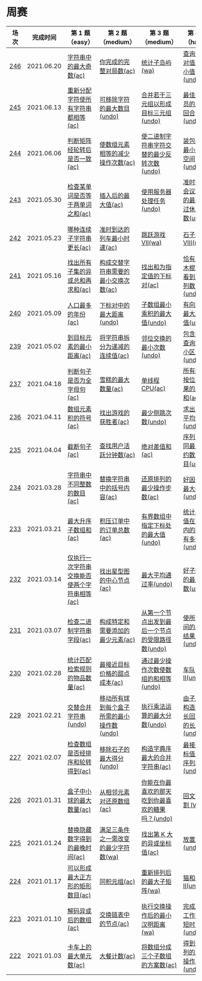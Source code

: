 # 周赛

**场次**|**完成时间**|**第 1 题（easy）**|**第 2 题（medium）**|**第 3 题（medium）**|**第 4 题（hard）**
--------|------------|-----------|-----------|-----------|-----------
[246](./第%20246%20场周赛)|2021.06.20|[字符串中的最大奇数(ac)](./第%20246%20场周赛/5788.%20字符串中的最大奇数)|[你完成的完整对局数(ac)](./第%20246%20场周赛/5789.%20你完成的完整对局数)|[统计子岛屿(wa)](./第%20246%20场周赛/5790.%20统计子岛屿)|[查询差绝对值的最小值(undo)](./第%20246%20场周赛/5791.%20查询差绝对值的最小值)
[245](./第%20245%20场周赛)|2021.06.13|[重新分配字符使所有字符串都相等(ac)](./第%20245%20场周赛/5784.%20重新分配字符使所有字符串都相等)|[可移除字符的最大数目(undo)](./第%20245%20场周赛/5785.%20可移除字符的最大数目)|[合并若干三元组以形成目标三元组(undo)](./第%20245%20场周赛/5786.%20合并若干三元组以形成目标三元组)|[最佳运动员的比拼回合(undo)](./第%20245%20场周赛/5787.%20最佳运动员的比拼回合)
[244](./第%20244%20场周赛)|2021.06.06|[判断矩阵经轮转后是否一致(ac)](./第%20244%20场周赛/5776.%20判断矩阵经轮转后是否一致)|[使数组元素相等的减少操作次数(ac)](./第%20244%20场周赛/5777.%20使数组元素相等的减少操作次数)|[使二进制字符串字符交替的最少反转次数(undo)](./第%20244%20场周赛/5778.%20使二进制字符串字符交替的最少反转次数)|[装包裹的最小浪费空间(undo)](./第%20244%20场周赛/5779.%20装包裹的最小浪费空间)
[243](./第%20243%20场周赛)|2021.05.30|[检查某单词是否等于两单词之和(ac)](./第%20243%20场周赛/5772.%20检查某单词是否等于两单词之和)|[插入后的最大值(ac)](./第%20243%20场周赛/5773.%20插入后的最大值)|[使用服务器处理任务(undo)](./第%20243%20场周赛/5774.%20使用服务器处理任务)|[准时抵达会议现场的最小跳过休息次数(undo)](./第%20243%20场周赛/5775.%20准时抵达会议现场的最小跳过休息次数)
[242](./第%20242%20场周赛)|2021.05.23|[哪种连续子字符串更长(ac)](./第%20242%20场周赛/5763.%20哪种连续子字符串更长)|[准时到达的列车最小时速(ac)](./第%20242%20场周赛/5764.%20准时到达的列车最小时速)|[跳跃游戏 VII(wa)](./第%20242%20场周赛/5765.%20跳跃游戏%20VII)|[石子游戏 VIII(undo)](./第%20242%20场周赛/5766.%20石子游戏%20VIII)
[241](./第%20241%20场周赛)|2021.05.16|[找出所有子集的异或总和再求和(ac)](./第%20241%20场周赛/5759.%20找出所有子集的异或总和再求和)|[构成交替字符串需要的最小交换次数(ac)](./第%20241%20场周赛/5760.%20构成交替字符串需要的最小交换次数)|[找出和为指定值的下标对(ac)](./第%20241%20场周赛/5761.%20找出和为指定值的下标对)|[恰有 K 根木棍可以看到的排列数目(undo)](./第%20241%20场周赛/5762.%20恰有%20K%20根木棍可以看到的排列数目)
[240](./第%20240%20场周赛)|2021.05.09|[人口最多的年份(ac)](./第%20240%20场周赛/5750.%20人口最多的年份)|[下标对中的最大距离(undo)](./第%20240%20场周赛/5751.%20下标对中的最大距离)|[子数组最小乘积的最大值(undo)](./第%20240%20场周赛/5752.%20子数组最小乘积的最大值)|[有向图中最大颜色值(undo)](./第%20240%20场周赛/5753.%20有向图中最大颜色值)
[239](./第%20239%20场周赛)|2021.05.02|[到目标元素的最小距离(ac)](./第%20239%20场周赛/5746.%20到目标元素的最小距离)|[将字符串拆分为递减的连续值(ac)](./第%20239%20场周赛/5747.%20将字符串拆分为递减的连续值)|[邻位交换的最小次数(undo)](./第%20239%20场周赛/5748.%20邻位交换的最小次数)|[包含每个查询的最小区间(undo)](./第%20239%20场周赛/5749.%20包含每个查询的最小区间)
[237](./第%20237%20场周赛)|2021.04.18|[判断句子是否为全字母句(ac)](./第%20237%20场周赛/5734.%20判断句子是否为全字母句)|[雪糕的最大数量(ac)](./第%20237%20场周赛/5735.%20雪糕的最大数量)|[单线程 CPU(ac)](./第%20237%20场周赛/5736.%20单线程%20CPU)|[所有数对按位与结果的异或和(ac)](./第%20237%20场周赛/5737.%20所有数对按位与结果的异或和)
[236](./第%20236%20场周赛)|2021.04.11|[数组元素积的符号(ac)](./第%20236%20场周赛/5726.%20数组元素积的符号)|[找出游戏的获胜者(ac)](./第%20236%20场周赛/5727.%20找出游戏的获胜者)|[最少侧跳次数(undo)](./第%20236%20场周赛/5728.%20最少侧跳次数)|[求出 MK 平均值(undo)](./第%20236%20场周赛/5729.%20求出%20MK%20平均值)
[235](./第%20235%20场周赛)|2021.04.04|[截断句子(ac)](./第%20235%20场周赛/5722.%20截断句子)|[查找用户活跃分钟数(ac)](./第%20235%20场周赛/5723.%20查找用户活跃分钟数)|[绝对差值和(ac)](./第%20235%20场周赛/5724.%20绝对差值和)|[序列中不同最大公约数的数目(undo)](./第%20235%20场周赛/5725.%20序列中不同最大公约数的数目)
[234](./第%20234%20场周赛)|2021.03.28|[字符串中不同整数的数目(ac)](./第%20234%20场周赛/5713.%20字符串中不同整数的数目)|[替换字符串中的括号内容(ac)](./第%20234%20场周赛/5714.%20替换字符串中的括号内容)|[还原排列的最少操作步数(ac)](./第%20234%20场周赛/5715.%20还原排列的最少操作步数)|[好因子的最大数目(undo)](./第%20234%20场周赛/5716.%20好因子的最大数目)
[233](./第%20233%20场周赛)|2021.03.21|[最大升序子数组和(ac)](./第%20233%20场周赛/5709.%20最大升序子数组和)|[积压订单中的订单总数(ac)](./第%20233%20场周赛/5710.%20积压订单中的订单总数)|[有界数组中指定下标处的最大值(undo)](./第%20233%20场周赛/5711.%20有界数组中指定下标处的最大值)|[统计异或值在范围内的数对有多少(undo)](./第%20233%20场周赛/5712.%20统计异或值在范围内的数对有多少)
[232](./第%20232%20场周赛)|2021.03.14|[仅执行一次字符串交换能否使两个字符串相等(ac)](./第%20232%20场周赛/5701.%20仅执行一次字符串交换能否使两个字符串相等)|[找出星型图的中心节点(ac)](./第%20232%20场周赛/5702.%20找出星型图的中心节点)|[最大平均通过率(undo)](./第%20232%20场周赛/5703.%20最大平均通过率)|[好子数组的最大分数(undo)](./第%20232%20场周赛/5704.%20好子数组的最大分数)
[231](./第%20231%20场周赛)|2021.03.07|[检查二进制字符串字段(ac)](./第%20231%20场周赛/5697.%20检查二进制字符串字段)|[构成特定和需要添加的最少元素(ac)](./第%20231%20场周赛/5698.%20构成特定和需要添加的最少元素)|[从第一个节点出发到最后一个节点的受限路径数(undo)](./第%20231%20场周赛/5699.%20从第一个节点出发到最后一个节点的受限路径数)|[使所有区间的异或结果为零(undo)](./第%20231%20场周赛/5700.%20使所有区间的异或结果为零)
[230](./第%20230%20场周赛)|2021.02.28|[统计匹配检索规则的物品数量(ac)](./第%20230%20场周赛/5689.%20统计匹配检索规则的物品数量)|[最接近目标价格的甜点成本(ac)](./第%20230%20场周赛/5690.%20最接近目标价格的甜点成本)|[通过最少操作次数使数组的和相等(undo)](./第%20230%20场周赛/5691.%20通过最少操作次数使数组的和相等)|[车队 II(undo)](./第%20230%20场周赛/5692.%20车队%20II)
[229](./第%20229%20场周赛)|2021.02.21|[交替合并字符串(undo)](./第%20229%20场周赛/5685.%20交替合并字符串)|[移动所有球到每个盒子所需的最小操作数(undo)](./第%20229%20场周赛/5686.%20移动所有球到每个盒子所需的最小操作数)|[执行乘法运算的最大分数(undo)](./第%20229%20场周赛/5687.%20执行乘法运算的最大分数)|[由子序列构造的最长回文串的长度(undo)](./第%20229%20场周赛/5688.%20由子序列构造的最长回文串的长度)
[227](./第%20227%20场周赛)|2021.02.07|[检查数组是否经排序和轮转得到(ac)](./第%20227%20场周赛/5672.%20检查数组是否经排序和轮转得到)|[移除石子的最大得分(undo)](./第%20227%20场周赛/5673.%20移除石子的最大得分)|[构造字典序最大的合并字符串(ac)](./第%20227%20场周赛/5674.%20构造字典序最大的合并字符串)|[最接近目标值的子序列和(undo)](./第%20227%20场周赛/5675.%20最接近目标值的子序列和)
[226](./第%20226%20场周赛)|2021.01.31|[盒子中小球的最大数量(ac)](./第%20226%20场周赛/5665.%20盒子中小球的最大数量)|[从相邻元素对还原数组(ac)](./第%20226%20场周赛/5666.%20从相邻元素对还原数组)|[你能在你最喜欢的那天吃到你最喜欢的糖果吗？(undo)](./第%20226%20场周赛/5667.%20你能在你最喜欢的那天吃到你最喜欢的糖果吗？)|[回文串分割 IV(ac)](./第%20226%20场周赛/5668.%20回文串分割%20IV)
[225](./第%20225%20场周赛)|2021.01.24|[替换隐藏数字得到的最晚时间(ac)](./第%20225%20场周赛/5661.%20替换隐藏数字得到的最晚时间)|[满足三条件之一需改变的最少字符数(wa)](./第%20225%20场周赛/5662.%20满足三条件之一需改变的最少字符数)|[找出第 K 大的异或坐标值(ac)](./第%20225%20场周赛/5663.%20找出第%20K%20大的异或坐标值)|[放置盒子(undo)](./第%20225%20场周赛/5664.%20放置盒子)
[224](./第%20224%20场周赛)|2021.01.17|[可以形成最大正方形的矩形数目(ac)](./第%20224%20场周赛/5653.%20可以形成最大正方形的矩形数目)|[同积元组(ac)](./第%20224%20场周赛/5654.%20同积元组)|[重新排列后的最大子矩阵(wa)](./第%20224%20场周赛/5655.%20重新排列后的最大子矩阵)|[猫和老鼠 II(undo)](./第%20224%20场周赛/5656.%20猫和老鼠%20II)
[223](./第%20223%20场周赛)|2021.01.10|[解码异或后的数组(ac)](./第%20223%20场周赛/5649.%20解码异或后的数组)|[交换链表中的节点(ac)](./第%20223%20场周赛/5650.%20交换链表中的节点)|[执行交换操作后的最小汉明距离(wa)](./第%20223%20场周赛/5651.%20执行交换操作后的最小汉明距离)|[完成所有工作的最短时间(undo)](./第%20223%20场周赛/5652.%20完成所有工作的最短时间)
[222](./第%20222%20场周赛)|2021.01.03|[卡车上的最大单元数(ac)](./第%20222%20场周赛/5641.%20卡车上的最大单元数)|[大餐计数(ac)](./第%20222%20场周赛/5642.%20大餐计数)|[将数组分成三个子数组的方案数(ac)](./第%20222%20场周赛/5643.%20将数组分成三个子数组的方案数)|[得到子序列的最少操作次数(undo)](./第%20222%20场周赛/5644.%20得到子序列的最少操作次数)
